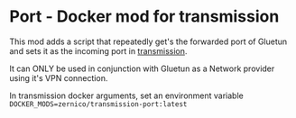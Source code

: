# Port - Docker mod for transmission

This mod adds a script that repeatedly get's the forwarded port of Gluetun and sets it as the incoming port in [transmission](https://github.com/linuxserver/docker-transmission).

It can ONLY be used in conjunction with Gluetun as a Network provider using it's VPN connection.

In transmission docker arguments, set an environment variable `DOCKER_MODS=zernico/transmission-port:latest`
